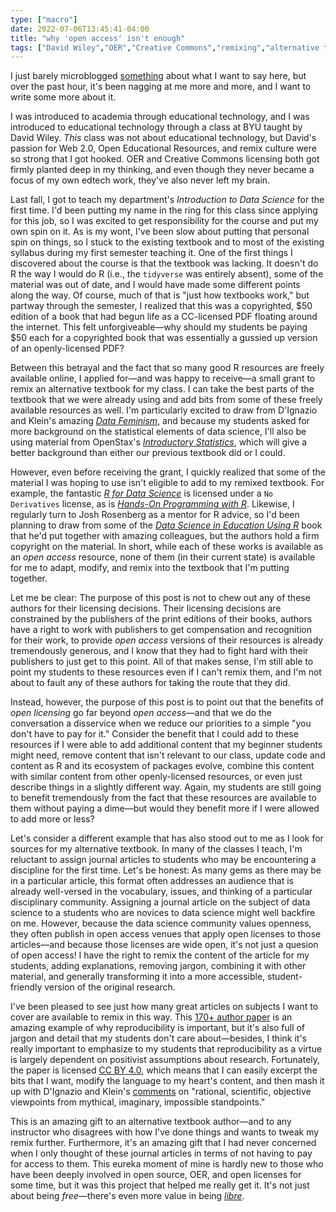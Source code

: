 ```yaml
---
type: ["macro"]
date: 2022-07-06T13:45:41-04:00
title: "why 'open access' isn't enough"
tags: ["David Wiley","OER","Creative Commons","remixing","alternative textbooks","copyright","licensing","open access","edtech","data science","ICT 661","R","tidyverse","data feminism","Josh Rosenberg","open licensing","research paradigms","free vs. libre"]
---
```


I just barely microblogged [something](https://spencergreenhalgh.com/work/2022-07-06-this-summer/) about what I want to say here, but over the past hour, it's been nagging at me more and more, and I want to write some more about it.

I was introduced to academia through educational technology, and I was introduced to educational technology through a class at BYU taught by David Wiley. *This* class was not about educational technology, but David's passion for Web 2.0, Open Educational Resources, and remix culture were so strong that I got hooked. OER and Creative Commons licensing both got firmly planted deep in my thinking, and even though they never became a focus of my own edtech work, they've also never left my brain. 

Last fall, I got to teach my department's *Introduction to Data Science* for the first time. I'd been putting my name in the ring for this class since applying for this job, so I was excited to get responsibility for the course and put my own spin on it. As is my wont, I've been slow about putting that personal spin on things, so I stuck to the existing textbook and to most of the existing syllabus during my first semester teaching it. One of the first things I discovered about the course is that the textbook was lacking. It doesn't do R the way I would do R (i.e., the `tidyverse` was entirely absent), some of the material was out of date, and I would have made some different points along the way. Of course, much of that is "just how textbooks work," but partway through the semester, I realized that this was a copyrighted, $50 edition of a book that had begun life as a CC-licensed PDF floating around the internet. This felt unforgiveable—why should my students be paying $50 each for a copyrighted book that was essentially a gussied up version of an openly-licensed PDF? 

Between this betrayal and the fact that so many good R resources are freely available online, I applied for—and was happy to receive—a small grant to remix an alternative textbook for my class. I can take the best parts of the textbook that we were already using and add bits from some of these freely available resources as well. I'm particularly excited to draw from D'Ignazio and Klein's amazing *[Data Feminism](https://data-feminism.mitpress.mit.edu/)*, and because my students asked for more background on the statistical elements of data science, I'll also be using material from OpenStax's *[Introductory Statistics](https://openstax.org/details/books/introductory-statistics)*, which will give a better background than either our previous textbook did or I could. 

However, even before receiving the grant, I quickly realized that some of the material I was hoping to use isn't eligible to add to my remixed textbook. For example, the fantastic *[R for Data Science](https://r4ds.had.co.nz/)* is licensed under a `No Derivatives` license, as is *[Hands-On Programming with R](https://rstudio-education.github.io/hopr/)*. Likewise, I regularly turn to Josh Rosenberg as a mentor for R advice, so I'd been planning to draw from some of the *[Data Science in Education Using R](https://datascienceineducation.com/)* book that he'd put together with amazing colleagues, but the authors hold a firm copyright on the material. In short, while each of these works is available as an *open access* resource, none of them (in their current state) is available for me to adapt, modify, and remix into the textbook that I'm putting together.

Let me be clear: The purpose of this post is not to chew out any of these authors for their licensing decisions. Their licensing decisions are constrained by the publishers of the print editions of their books, authors have a right to work with publishers to get compensation and recognition for their work, to provide *open access* versions of their resources is already tremendously generous, and I know that they had to fight hard with their publishers to just get to this point. All of that makes sense, I'm still able to point my students to these resources even if I can't remix them, and I'm not about to fault any of these authors for taking the route that they did. 

Instead, however, the purpose of this post is to point out that the benefits of *open licensing* go far beyond *open access*—and that we do the conversation a disservice when we reduce our priorities to a simple "you don't have to pay for it." Consider the benefit that I could add to these resources if I were able to add additional content that my beginner students might need, remove content that isn't relevant to our class, update code and content as R and its ecosystem of packages evolve, combine this content with similar content from other openly-licensed resources, or even just describe things in a slightly different way. Again, my students are still going to benefit tremendously from the fact that these resources are available to them without paying a dime—but would they benefit more if I were allowed to add more or less? 

Let's consider a different example that has also stood out to me as I look for sources for my alternative textbook. In many of the classes I teach, I'm reluctant to assign journal articles to students who may be encountering a discipline for the first time. Let's be honest: As many gems as there may be in a particular article, this format often addresses an audience that is already well-versed in the vocabulary, issues, and thinking of a particular disciplinary community. Assigning a journal article on the subject of data science to a students who are novices to data science might well backfire on me. However, because the data science community values openness, they often publish in open access venues that apply open licenses to those articles—and because those licenses are wide open, it's not just a quesion of open access! I have the right to remix the content of the article for my students, adding explanations, removing jargon, combining it with other material, and generally transforming it into a more accessible, student-friendly version of the original research. 

I've been pleased to see just how many great articles on subjects I want to cover are available to remix in this way. This [170+ author paper](https://www.sciencedirect.com/science/article/pii/S0749597821000200?via%3Dihub#!) is an amazing example of why reproducibility is important, but it's also full of jargon and detail that my students don't care about—besides, I think it's really important to emphasize to my students that reproducibility as a virtue is largely dependent on positivist assumptions about research. Fortunately, the paper is licensed [CC BY 4.0](https://creativecommons.org/licenses/by/4.0/), which means that I can easily excerpt the bits that I want, modify the language to my heart's content, and then mash it up with D'Ignazio and Klein's [comments](https://data-feminism.mitpress.mit.edu/pub/5evfe9yd/release/5) on "rational, scientific, objective viewpoints from mythical, imaginary, impossible standpoints." 

This is an amazing gift to an alternative textbook author—and to any instructor who disagrees with how I've done things and wants to tweak my remix further. Furthermore, it's an amazing gift that I had never concerned when I only thought of these journal articles in terms of not having to pay for access to them. This eureka moment of mine is hardly new to those who have been deeply involved in open source, OER, and open licenses for some time, but it was this project that helped me really get it. It's not just about being *free*—there's even more value in being *[libre](https://en.wikipedia.org/wiki/Gratis_versus_libre)*.
